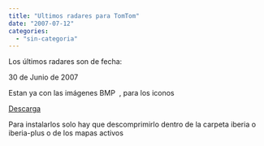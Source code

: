 ```yaml
---
title: "Ultimos radares para TomTom"
date: "2007-07-12"
categories: 
  - "sin-categoria"
---
```


Los últimos radares son de fecha:

30 de Junio de 2007

Estan ya con las imágenes BMP  , para los iconos

[Descarga](https://sicotico.googlepages.com/ESRADARRobserv20070630.tar.bz2)

Para instalarlos solo hay que descomprimirlo dentro de la carpeta iberia o iberia-plus o de los mapas activos
